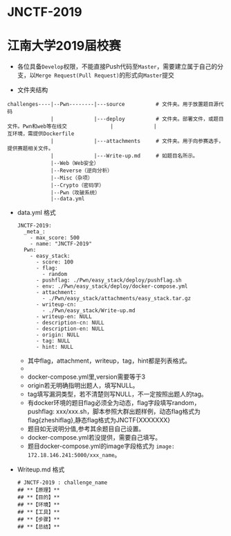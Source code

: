 # JNCTF-2019

# 江南大学2019届校赛

- 各位具备`Develop`权限，不能直接Push代码至`Master`，需要建立属于自己的分支，以`Merge Request(Pull Request)`的形式向`Master`提交

- 文件夹结构

```
challenges----|--Pwn--------|---source          # 文件夹。用于放置题目源代码
              |             |---deploy          # 文件夹。部署文件，或题目文件。Pwn和web等在线交			  |				|					  互环境，需提供Dockerfile
              |             |---attachments     # 文件夹。用于向参赛选手，提供赛题相关文件。
              |             |---Write-up.md     # 如题目名所示。            
              |--Web（Web安全）
              |--Reverse（逆向分析）
              |--Misc（杂项）
              |--Crypto（密码学）
              |--Pwn（攻破系统）
              |--data.yml
```

- data.yml 格式

  ```
  JNCTF-2019:
    _meta_:
      - max_score: 500
      - name: "JNCTF-2019"
    Pwn:
      - easy_stack:
        - score: 100
        - flag:
          - random
        - pushflag: ./Pwn/easy_stack/deploy/pushflag.sh
        - env: ./Pwn/easy_stack/deploy/docker-compose.yml
        - attachment:
          - ./Pwn/easy_stack/attachments/easy_stack.tar.gz
        - writeup-cn:
          - ./Pwn/easy_stack/Write-up.md
        - writeup-en: NULL
        - description-cn: NULL
        - description-en: NULL
        - origin: NULL
        - tag: NULL
        - hint: NULL
  ```

  - 其中flag，attachment，writeup，tag，hint都是列表格式。
  - 
  - docker-compose.yml里,version需要等于3
  - origin若无明确指明出题人，填写NULL。
  - tag填写漏洞类型，若不清楚则写NULL，不一定按照出题人的tag。
  - 有docker环境的题目flag必须全为动态，flag字段填写random，pushflag: xxx/xxx.sh，脚本参照大群出题样例，动态flag格式为flag{zheshiflag},静态flag格式为JNCTF{XXXXXXX}
  - 题目如无说明分值,参考其余题目自己设置。
  - docker-compose.yml若没提供，需要自己填写。
  - 题目docker-compose.yml的image字段格式为 `image: 172.18.146.241:5000/xxx_name`。

- Writeup.md 格式

  ```
  # JNCTF-2019 : challenge_name
  ## **【原理】**
  ## **【目的】**
  ## **【环境】**
  ## **【工具】**
  ## **【步骤】**
  ## **【总结】**
  ```